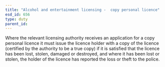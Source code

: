 ```yaml
---
title: "Alcohol and entertainment licensing -  copy personal licence"
esd_id: 656
type: duty
parent_id:  
---
```


Where the relevant licensing authority receives an application for a copy personal licence it must issue the licence holder with a copy of the licence (certified by the authority to be a true copy) if it is satisfied that the licence has been lost, stolen, damaged or destroyed, and where it has been lost or stolen, the holder of the licence has reported the loss or theft to the police.

